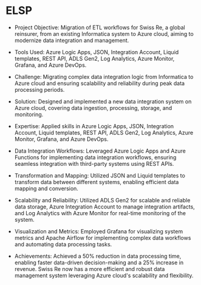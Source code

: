 # ELSP

- Project Objective: Migration of ETL workflows for Swiss Re, a global reinsurer, from an existing Informatica system to Azure cloud, aiming to modernize data integration and management.

- Tools Used: Azure Logic Apps, JSON, Integration Account, Liquid templates, REST API, ADLS Gen2, Log Analytics, Azure Monitor, Grafana, and Azure DevOps.

- Challenge: Migrating complex data integration logic from Informatica to Azure cloud and ensuring scalability and reliability during peak data processing periods.

- Solution: Designed and implemented a new data integration system on Azure cloud, covering data ingestion, processing, storage, and monitoring.

- Expertise: Applied skills in Azure Logic Apps, JSON, Integration Account, Liquid templates, REST API, ADLS Gen2, Log Analytics, Azure Monitor, Grafana, and Azure DevOps.

- Data Integration Workflows: Leveraged Azure Logic Apps and Azure Functions for implementing data integration workflows, ensuring seamless integration with third-party systems using REST APIs.

- Transformation and Mapping: Utilized JSON and Liquid templates to transform data between different systems, enabling efficient data mapping and conversion.

- Scalability and Reliability: Utilized ADLS Gen2 for scalable and reliable data storage, Azure Integration Account to manage integration artifacts, and Log Analytics with Azure Monitor for real-time monitoring of the system.

- Visualization and Metrics: Employed Grafana for visualizing system metrics and Apache Airflow for implementing complex data workflows and automating data processing tasks.

- Achievements: Achieved a 50% reduction in data processing time, enabling faster data-driven decision-making and a 25% increase in revenue. Swiss Re now has a more efficient and robust data management system leveraging Azure cloud's scalability and flexibility.
